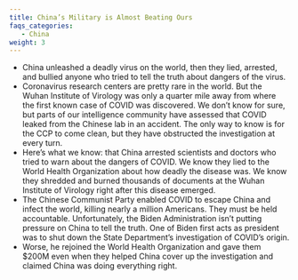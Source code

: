 ```yaml
---
title: China’s Military is Almost Beating Ours
faqs_categories:
   - China
weight: 3
---
```


- China unleashed a deadly virus on the world, then they lied, arrested, and bullied anyone who tried to tell the truth about dangers of the virus.
- Coronavirus research centers are pretty rare in the world. But the Wuhan Institute of Virology was only a quarter mile away from where the first known case of COVID was discovered. We don’t know for sure, but parts of our intelligence community have assessed that COVID leaked from the Chinese lab in an accident. The only way to know is for the CCP to come clean, but they have obstructed the investigation at every turn.
- Here’s what we know: that China arrested scientists and doctors who tried to warn about the dangers of COVID. We know they lied to the World Health Organization about how deadly the disease was. We know they shredded and burned thousands of documents at the Wuhan Institute of Virology right after this disease emerged.
- The Chinese Communist Party enabled COVID to escape China and infect the world, killing nearly a million Americans. They must be held accountable. Unfortunately, the Biden Administration isn’t putting pressure on China to tell the truth. One of Biden first acts as president was to shut down the State Department’s investigation of COVID’s origin.
- Worse, he rejoined the World Health Organization and gave them $200M even when they helped China cover up the investigation and claimed China was doing everything right.
